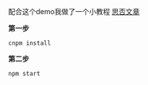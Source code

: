 配合这个demo我做了一个小教程
[思否文章](https://segmentfault.com/a/1190000014132355)

**第一步**
```
cnpm install
```

**第二步**

```
npm start
```

